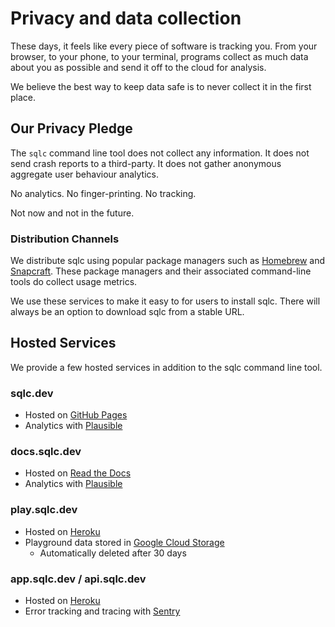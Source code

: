 
# Privacy and data collection

These days, it feels like every piece of software is tracking you. From your
browser, to your phone, to your terminal, programs collect as much data about
you as possible and send it off to the cloud for analysis.

We believe the best way to keep data safe is to never collect it in the first
place.

## Our Privacy Pledge

The `sqlc` command line tool does not collect any information. It
does not send crash reports to a third-party. It does not gather anonymous
aggregate user behaviour analytics.

No analytics. 
No finger-printing.
No tracking.

Not now and not in the future.

### Distribution Channels

We distribute sqlc using popular package managers such as
[Homebrew](https://brew.sh/) and [Snapcraft](https://snapcraft.io/). These
package managers and their associated command-line tools do collect usage
metrics.

We use these services to make it easy to for users to install sqlc. There will
always be an option to download sqlc from a stable URL.

## Hosted Services

We provide a few hosted services in addition to the sqlc command line tool.

### sqlc.dev

* Hosted on [GitHub Pages](https://pages.github.com/)
* Analytics with [Plausible](https://plausible.io/privacy-focused-web-analytics)

### docs.sqlc.dev

* Hosted on [Read the Docs](https://readthedocs.org/)
* Analytics with [Plausible](https://plausible.io/privacy-focused-web-analytics)

### play.sqlc.dev

* Hosted on [Heroku](https://heroku.com)
* Playground data stored in [Google Cloud Storage](https://cloud.google.com/storage)
  * Automatically deleted after 30 days

### app.sqlc.dev / api.sqlc.dev

* Hosted on [Heroku](https://heroku.com)
* Error tracking and tracing with [Sentry](https://sentry.io)